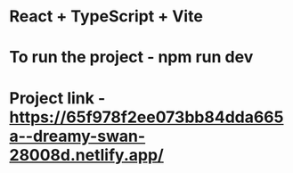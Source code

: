 # React + TypeScript + Vite

# To run the project - npm run dev

# Project link  - https://65f978f2ee073bb84dda665a--dreamy-swan-28008d.netlify.app/
